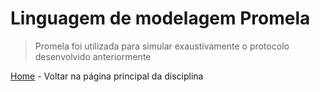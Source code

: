 # Linguagem de modelagem Promela

> Promela foi utilizada para simular exaustivamente o protocolo desenvolvido anteriormente

[Home](..) - Voltar na página principal da disciplina

